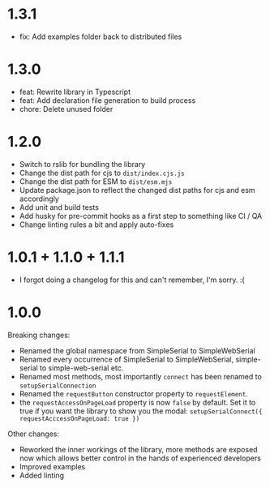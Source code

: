 # 1.3.1

- fix: Add examples folder back to distributed files

# 1.3.0

- feat: Rewrite library in Typescript
- feat: Add declaration file generation to build process
- chore: Delete unused folder

# 1.2.0

- Switch to rslib for bundling the library
- Change the dist path for cjs to `dist/index.cjs.js`
- Change the dist path for ESM to `dist/esm.mjs`
- Update package.json to reflect the changed dist paths for cjs and esm accordingly
- Add unit and build tests
- Add husky for pre-commit hooks as a first step to something like CI / QA
- Change linting rules a bit and apply auto-fixes

# 1.0.1 + 1.1.0 + 1.1.1

- I forgot doing a changelog for this and can't remember, I'm sorry. :(

# 1.0.0

Breaking changes:

- Renamed the global namespace from SimpleSerial to SimpleWebSerial
- Renamed every occurrence of SimpleSerial to SimpleWebSerial, simple-serial to simple-web-serial etc.
- Renamed most methods, most importantly `connect` has been renamed to `setupSerialConnection`
- Renamed the `requestButton` constructor property to `requestElement`.
- the `requestAccessOnPageLoad` property is now `false` by default. Set it to true if you want the library to show you the modal: `setupSerialConnect({ requestAcccessOnPageLoad: true })`

Other changes:
- Reworked the inner workings of the library, more methods are exposed now which allows better control in the hands of experienced developers
- Improved examples
- Added linting
